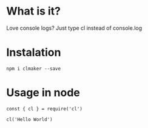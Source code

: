# What is it?
Love console logs? Just type cl instead of console.log
# Instalation
`npm i clmaker --save`
# Usage in node
```
const { cl } = require('cl')

cl('Hello World')
```
